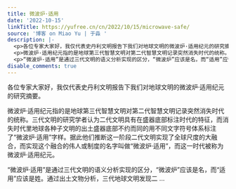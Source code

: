 ```yaml
---
title: 微波炉·适用
date: '2022-10-15'
linkTitle: https://yufree.cn/cn/2022/10/15/microwave-safe/
source: '博客 on Miao Yu | 于淼 '
description: |-
  <p>各位专家大家好，我仅代表史丹利文明报告下我们对地球文明的微波炉·适用纪元的研究摘要。</p>
  <p>微波炉·适用纪元指的是地球第三代智慧文明对第二代智慧文明记录突然消失时代的统称。三代文明的研究学者认为二代文明具有在盛器底部标注时代的特征，而消失时代里地球各种子文明的出土盛器底部不约而同的用不同文字符号体系标注了“微波炉·适用”字样。据此他们推断这一阶段二代文明实现了全球尺度的大融合，而实现这个融合的伟人或制度的名字叫做“微波炉·适用”，而这一时代被称为微波炉·适用纪元。</p>
  <p>“微波炉·适用”是通过三代文明的语义分析实现的区分，“微波炉”应该是名，而“适用”应该是姓。通过出土文物分析，三代地球文明发现二 ...
disable_comments: true
---
```

<p>各位专家大家好，我仅代表史丹利文明报告下我们对地球文明的微波炉·适用纪元的研究摘要。</p>
<p>微波炉·适用纪元指的是地球第三代智慧文明对第二代智慧文明记录突然消失时代的统称。三代文明的研究学者认为二代文明具有在盛器底部标注时代的特征，而消失时代里地球各种子文明的出土盛器底部不约而同的用不同文字符号体系标注了“微波炉·适用”字样。据此他们推断这一阶段二代文明实现了全球尺度的大融合，而实现这个融合的伟人或制度的名字叫做“微波炉·适用”，而这一时代被称为微波炉·适用纪元。</p>
<p>“微波炉·适用”是通过三代文明的语义分析实现的区分，“微波炉”应该是名，而“适用”应该是姓。通过出土文物分析，三代地球文明发现二 ...